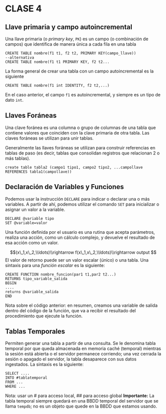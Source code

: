 # CLASE 4


Llave primaria y campo autoincremental
--------------------------------------

Una llave primaria (o _primary key_, `PK`) es un campo (o combinación de campos) que identifica de manera única a cada fila en una tabla

    CREATE TABLE nombre(f1 t1, f2 t2, PRIMARY KEY(campo_llave))
    --alternativa
    CREATE TABLE nombre(f1 t1 PRIMARY KEY, f2 t2...
    

La forma general de crear una tabla con un campo autoincremental es la siguiente

    CREATE TABLE nombre(f1 int IDENTITY, f2 t2,...)
    

En el caso anterior, el campo `f1` es autoincremental, y siempre es un tipo de dato `int`.

Llaves Foráneas
---------------

Una clave foránea es una columna o grupo de columnas de una tabla que contiene valores que coinciden con la clave primaria de otra tabla. Las claves foráneas se utilizan para unir tablas.

Generalmente las llaves foráneas se utilizan para construir referencias en tablas de paso (es decir, tablas que consolidan registros que relacionan 2 o más tablas).

    create table tabla2 (campo1 tipo1, campo2 tipo2, ...campollave REFERENCES tabla1(campollave))


Declaración de Variables y Funciones
------------------------------------

Podemos usar la instrucción `DECLARE` para indicar o declarar una o más variables. A partir de ahí, podemos utilizar el comando `SET` para inicializar o asignar un valor a la variable.

    DECLARE @variable tipo
    SET @variable=valor
    

Una función definida por el usuario es una rutina que acepta parámetros, realiza una acción, como un cálculo complejo, y devuelve el resultado de esa acción como un valor.

$$(x\_1,x\_2,\\ldots)\\rightarrow f(x\_1,x\_2,\\ldots)\\rightarrow output $$
El valor de retorno puede ser un valor escalar (único) o una tabla. Una sintaxis para una _función escalar_ es la siguiente:

    CREATE FUNCTION nombre_funcion(par1 t1,par2 t2...)
    RETURNS tipo_variable_salida 
    BEGIN
    ....
    returns @variable_salida
    END
    

Nota sobre el código anterior: en resumen, creamos una variable de salida dentro del código de la función, que va a recibir el resultado del procedimiento que ejecute la función.

Tablas Temporales
-----------------

Permiten generar una tabla a partir de una consulta. Se le denomina tabla temporal por que queda almacenada en memoria caché (temporal) mientras la sesión está abierta o el servidor permanece corriendo; una vez cerrada la sesión o apagado el servidor, la tabla desaparece con sus datos ingestados. La sintaxis es la siguiente:

    SELECT ....
    INTO #tablatemporal
    FROM ...
    WHERE ...
    
    

Nota: usar un # para acceso local, ## para acceso global **Importante:** La tabla temporal siempre quedará en una BBDD temporal del servidor que se llama `tempdb`; no es un objeto que quede en la BBDD que estamos usando.

